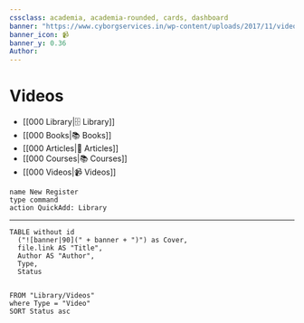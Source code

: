 ```yaml
---
cssclass: academia, academia-rounded, cards, dashboard
banner: "https://www.cyborgservices.in/wp-content/uploads/2017/11/video-banner-1.png"
banner_icon: 📹
banner_y: 0.36
Author: 
---
```


# Videos
- [[000 Library|🗄️ Library]]
- [[000 Books|📚 Books]]
- [[000 Articles|📖 Articles]]
- [[000 Courses|📚 Courses]]
- [[000 Videos|📹 Videos]]



```button
name New Register
type command
action QuickAdd: Library
```

--- 

```dataview
TABLE without id 
  ("![banner|90](" + banner + ")") as Cover,
  file.link AS "Title",
  Author AS "Author",
  Type, 
  Status

 
FROM "Library/Videos"
where Type = "Video"
SORT Status asc
```
